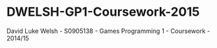 # DWELSH-GP1-Coursework-2015
David Luke Welsh - S0905138 - Games Programming 1 - Coursework - 2014/15
